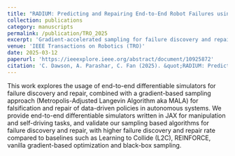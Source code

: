 ```yaml
---
title: "RADIUM: Predicting and Repairing End-to-End Robot Failures using Gradient-Accelerated Sampling"
collection: publications
category: manuscripts
permalink: /publication/TRO_2025
excerpt: 'Gradient-accelerated sampling for failure discovery and repair using first order Langevin algorithm'
venue: 'IEEE Transactions on Robotics (TRO)'
date: 2025-03-12
paperurl: 'https://ieeexplore.ieee.org/abstract/document/10925872'
citation: 'C. Dawson, A. Parashar, C. Fan (2025). &quot;RADIUM: Predicting and Repairing End-to-End Robot Failures using Gradient-Accelerated Sampling.&quot; <i>IEEE Transactions on Robotics 2025</i>.'
---
```


This work explores the usage of end-to-end differentiable simulators for failure discovery and repair, combined with a gradient-based sampling approach (Metropolis-Adjusted Langevin Algorithm aka MALA) for falsification and repair of data-driven policies in autonomous systems. We provide  end-to-end differentiable simulators written in JAX for manipulation and self-driving tasks, and validate our sampling based algorithms for failure discovery and repair, with higher failure discovery and repair rate compared to baselines such as Learning to Collide (L2C), REINFORCE, vanilla gradient-based optimization and black-box sampling.